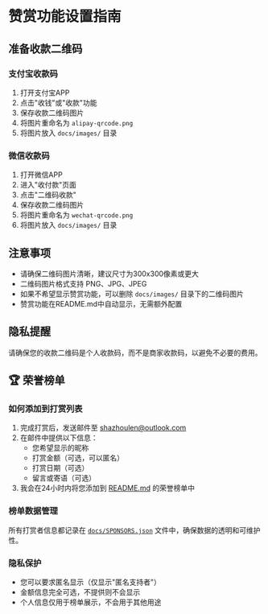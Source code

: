 # 赞赏功能设置指南

## 准备收款二维码

### 支付宝收款码
1. 打开支付宝APP
2. 点击"收钱"或"收款"功能
3. 保存收款二维码图片
4. 将图片重命名为 `alipay-qrcode.png`
5. 将图片放入 `docs/images/` 目录

### 微信收款码
1. 打开微信APP
2. 进入"收付款"页面
3. 点击"二维码收款"
4. 保存收款二维码图片
5. 将图片重命名为 `wechat-qrcode.png`
6. 将图片放入 `docs/images/` 目录

## 注意事项
- 请确保二维码图片清晰，建议尺寸为300x300像素或更大
- 二维码图片格式支持 PNG、JPG、JPEG
- 如果不希望显示赞赏功能，可以删除 `docs/images/` 目录下的二维码图片
- 赞赏功能在README.md中自动显示，无需额外配置

## 隐私提醒
请确保您的收款二维码是个人收款码，而不是商家收款码，以避免不必要的费用。

## 🏆 荣誉榜单

### 如何添加到打赏列表
1. 完成打赏后，发送邮件至 [shazhoulen@outlook.com](mailto:shazhoulen@outlook.com)
2. 在邮件中提供以下信息：
   - 您希望显示的昵称
   - 打赏金额（可选，可以匿名）
   - 打赏日期（可选）
   - 留言或寄语（可选）
3. 我会在24小时内将您添加到 [README.md](../README.md) 的荣誉榜单中

### 榜单数据管理
所有打赏者信息都记录在 [`docs/SPONSORS.json`](SPONSORS.json) 文件中，确保数据的透明和可维护性。

### 隐私保护
- 您可以要求匿名显示（仅显示"匿名支持者"）
- 金额信息完全可选，不提供则不会显示
- 个人信息仅用于榜单展示，不会用于其他用途